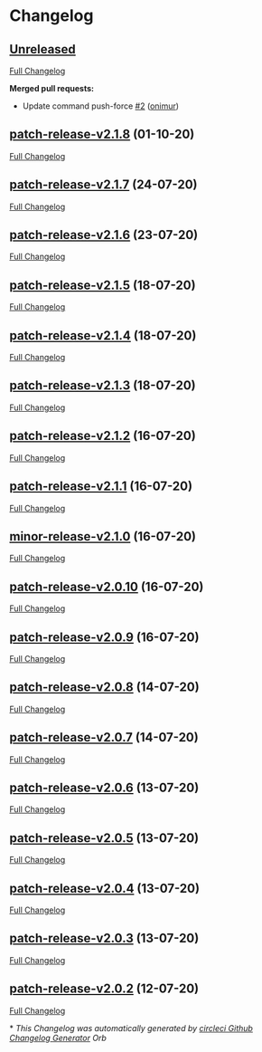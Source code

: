 # Changelog

## [**Unreleased**](https://github.com/onimur/circleci-github-changelog-generator/tree/HEAD)

[Full Changelog](https://github.com/onimur/circleci-github-changelog-generator/compare/patch-release-v2.1.8...HEAD)

**Merged pull requests:**

- Update command push-force [\#2](https://github.com/onimur/circleci-github-changelog-generator/pull/2) ([onimur](https://github.com/onimur))

## [patch-release-v2.1.8](https://github.com/onimur/circleci-github-changelog-generator/tree/patch-release-v2.1.8) (01-10-20)

[Full Changelog](https://github.com/onimur/circleci-github-changelog-generator/compare/patch-release-v2.1.7...patch-release-v2.1.8)

## [patch-release-v2.1.7](https://github.com/onimur/circleci-github-changelog-generator/tree/patch-release-v2.1.7) (24-07-20)

[Full Changelog](https://github.com/onimur/circleci-github-changelog-generator/compare/patch-release-v2.1.6...patch-release-v2.1.7)

## [patch-release-v2.1.6](https://github.com/onimur/circleci-github-changelog-generator/tree/patch-release-v2.1.6) (23-07-20)

[Full Changelog](https://github.com/onimur/circleci-github-changelog-generator/compare/patch-release-v2.1.5...patch-release-v2.1.6)

## [patch-release-v2.1.5](https://github.com/onimur/circleci-github-changelog-generator/tree/patch-release-v2.1.5) (18-07-20)

[Full Changelog](https://github.com/onimur/circleci-github-changelog-generator/compare/patch-release-v2.1.4...patch-release-v2.1.5)

## [patch-release-v2.1.4](https://github.com/onimur/circleci-github-changelog-generator/tree/patch-release-v2.1.4) (18-07-20)

[Full Changelog](https://github.com/onimur/circleci-github-changelog-generator/compare/patch-release-v2.1.3...patch-release-v2.1.4)

## [patch-release-v2.1.3](https://github.com/onimur/circleci-github-changelog-generator/tree/patch-release-v2.1.3) (18-07-20)

[Full Changelog](https://github.com/onimur/circleci-github-changelog-generator/compare/patch-release-v2.1.2...patch-release-v2.1.3)

## [patch-release-v2.1.2](https://github.com/onimur/circleci-github-changelog-generator/tree/patch-release-v2.1.2) (16-07-20)

[Full Changelog](https://github.com/onimur/circleci-github-changelog-generator/compare/patch-release-v2.1.1...patch-release-v2.1.2)

## [patch-release-v2.1.1](https://github.com/onimur/circleci-github-changelog-generator/tree/patch-release-v2.1.1) (16-07-20)

[Full Changelog](https://github.com/onimur/circleci-github-changelog-generator/compare/minor-release-v2.1.0...patch-release-v2.1.1)

## [minor-release-v2.1.0](https://github.com/onimur/circleci-github-changelog-generator/tree/minor-release-v2.1.0) (16-07-20)

[Full Changelog](https://github.com/onimur/circleci-github-changelog-generator/compare/patch-release-v2.0.10...minor-release-v2.1.0)

## [patch-release-v2.0.10](https://github.com/onimur/circleci-github-changelog-generator/tree/patch-release-v2.0.10) (16-07-20)

[Full Changelog](https://github.com/onimur/circleci-github-changelog-generator/compare/patch-release-v2.0.9...patch-release-v2.0.10)

## [patch-release-v2.0.9](https://github.com/onimur/circleci-github-changelog-generator/tree/patch-release-v2.0.9) (16-07-20)

[Full Changelog](https://github.com/onimur/circleci-github-changelog-generator/compare/patch-release-v2.0.8...patch-release-v2.0.9)

## [patch-release-v2.0.8](https://github.com/onimur/circleci-github-changelog-generator/tree/patch-release-v2.0.8) (14-07-20)

[Full Changelog](https://github.com/onimur/circleci-github-changelog-generator/compare/patch-release-v2.0.7...patch-release-v2.0.8)

## [patch-release-v2.0.7](https://github.com/onimur/circleci-github-changelog-generator/tree/patch-release-v2.0.7) (14-07-20)

[Full Changelog](https://github.com/onimur/circleci-github-changelog-generator/compare/patch-release-v2.0.6...patch-release-v2.0.7)

## [patch-release-v2.0.6](https://github.com/onimur/circleci-github-changelog-generator/tree/patch-release-v2.0.6) (13-07-20)

[Full Changelog](https://github.com/onimur/circleci-github-changelog-generator/compare/patch-release-v2.0.5...patch-release-v2.0.6)

## [patch-release-v2.0.5](https://github.com/onimur/circleci-github-changelog-generator/tree/patch-release-v2.0.5) (13-07-20)

[Full Changelog](https://github.com/onimur/circleci-github-changelog-generator/compare/patch-release-v2.0.4...patch-release-v2.0.5)

## [patch-release-v2.0.4](https://github.com/onimur/circleci-github-changelog-generator/tree/patch-release-v2.0.4) (13-07-20)

[Full Changelog](https://github.com/onimur/circleci-github-changelog-generator/compare/patch-release-v2.0.3...patch-release-v2.0.4)

## [patch-release-v2.0.3](https://github.com/onimur/circleci-github-changelog-generator/tree/patch-release-v2.0.3) (13-07-20)

[Full Changelog](https://github.com/onimur/circleci-github-changelog-generator/compare/patch-release-v2.0.2...patch-release-v2.0.3)

## [patch-release-v2.0.2](https://github.com/onimur/circleci-github-changelog-generator/tree/patch-release-v2.0.2) (12-07-20)

[Full Changelog](https://github.com/onimur/circleci-github-changelog-generator/compare/4fbb8d8b89d5f058d83fb4e3a3948d4b8da4338f...patch-release-v2.0.2)



\* *This Changelog was automatically generated by [circleci Github Changelog Generator](https://github.com/onimur/circleci-github-changelog-generator) Orb*
